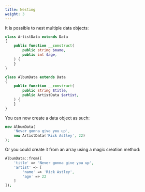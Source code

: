 ```yaml
---
title: Nesting 
weight: 3
---
```


It is possible to nest multiple data objects:

```php
class ArtistData extends Data
{
    public function __construct(
        public string $name,
        public int $age,
    ) {
    }
}

class AlbumData extends Data
{
    public function __construct(
        public string $title,
        public ArtistData $artist,
    ) {
    }
}
```

You can now create a data object as such:

```php
new AlbumData(
    'Never gonna give you up',
    new ArtistData('Rick Astley', 22)
);
```

Or you could create it from an array using a magic creation method:

```php
AlbumData::from([
    'title' => 'Never gonna give you up',
    'artist' => [
        'name' => 'Rick Astley',
        'age' => 22
    ]
]);
```

